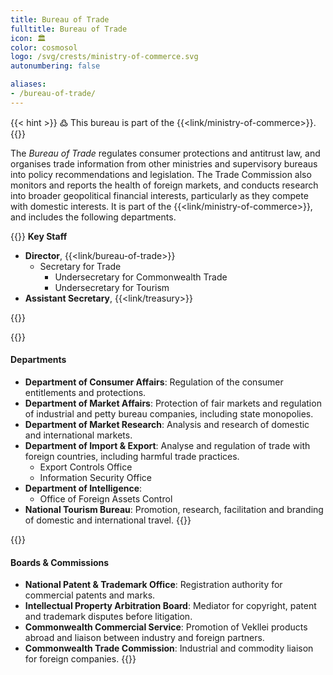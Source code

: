 ```yaml
---
title: Bureau of Trade
fulltitle: Bureau of Trade
icon: 🏛️
color: cosmosol
logo: /svg/crests/ministry-of-commerce.svg
autonumbering: false

aliases:
- /bureau-of-trade/
---
```

{{< hint >}}
߷ This bureau is part of the {{<link/ministry-of-commerce>}}.
{{</hint>}}

The *Bureau of Trade* regulates consumer protections and antitrust law, and organises trade information from other ministries and supervisory bureaus into policy recommendations and legislation. The Trade Commission also monitors and reports the health of foreign markets, and conducts research into broader geopolitical financial interests, particularly as they compete with domestic interests. It is part of the {{<link/ministry-of-commerce>}}, and includes the following departments.

{{<hint panel>}}
**Key Staff**

* **Director**, {{<link/bureau-of-trade>}}
	* Secretary for Trade
		* Undersecretary for Commonwealth Trade
		* Undersecretary for Tourism
* **Assistant Secretary**, {{<link/treasury>}}

{{</hint>}}

{{<hint panel>}}
#### Departments

* **Department of Consumer Affairs**: Regulation of the consumer entitlements and protections.
* **Department of Market Affairs**: Protection of fair markets and regulation of industrial and petty bureau companies, including state monopolies.
* **Department of Market Research**: Analysis and research of domestic and international markets.
* **Department of Import & Export**: Analyse and regulation of trade with foreign countries, including harmful trade practices.
	* Export Controls Office
	* Information Security Office
* **Department of Intelligence**:
	* Office of Foreign Assets Control
* **National Tourism Bureau**: Promotion, research, facilitation and branding of domestic and international travel.
{{</hint>}}

{{<hint panel>}}
#### Boards & Commissions

* **National Patent & Trademark Office**: Registration authority for commercial patents and marks.
* **Intellectual Property Arbitration Board**: Mediator for copyright, patent and trademark disputes before litigation.
* **Commonwealth Commercial Service**: Promotion of Vekllei products abroad and liaison between industry and foreign partners.
* **Commonwealth Trade Commission**: Industrial and commodity liaison for foreign companies.
{{</hint>}}